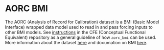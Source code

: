 # AORC BMI
 
The AORC (Analysis of Record for Calibration) dataset is a BMI (Basic Model Interface) wrapped data model used to read in and pass forcing inputs to other BMI models.  See [instructions](https://github.com/NOAA-OWP/cfe/blob/master/INSTALL.md#example-2-cfe-model-gets-forcings-passed-from-bmi) in the CFE (Conceptual Functional Equivalent) repository as a general guideline of how `aorc_bmi` can be used. More information about the dataset [here](https://onlinelibrary.wiley.com/doi/10.1111/1752-1688.13143) and documation on BMI [here](https://bmi.readthedocs.io/en/stable/).
